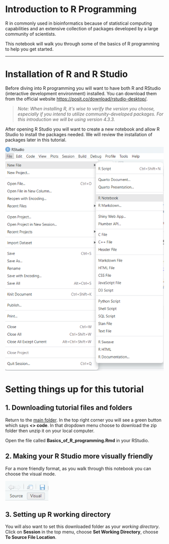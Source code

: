 # Introduction to R Programming

R in commonly used in bioinformatics because of statistical computing capabilities and an extensive collection of packages developed by a large community of scientists.

This notebook will walk you through some of the basics of R programming to help you get started.

------------------------------------------------------------------------

# Installation of R and R Studio

Before diving into R programming you will want to have both R and RStudio (interactive development environment) installed. You can download them from the official website <https://posit.co/download/rstudio-desktop/>.

> *Note: When installing R, it's wise to verify the version you choose, especially if you intend to utilize community-developed packages. For this introduction we will be using version 4.3.3.*

After opening R Studio you will want to create a new notebook and allow R Studio to install the packages needed. We will review the installation of packages later in this tutorial.

![Start a new notebook from template](figures/MarkdownOption.png)

# Setting things up for this tutorial

## 1. Downloading tutorial files and folders

Return to the [main folder](https://github.com/naultran/Tutorials_and_Workshops/). In the top right corner you will see a green button which says __<> code__. In that dropdown menu 
choose to download the zip folder then unzip it on your local computer.

Open the file called __Basics_of_R_programming.Rmd__ in your RStudio.

## 2. Making your R Studio more visually friendly

For a more friendly format, as you walk through this notebook you can choose the visual mode.

![Choose visual for a more friendly view!](figures/VisualButton.png)

## 3. Setting up R working directory
You will also want to set this downloaded folder as your *working directory*. Click on **Session** in the top menu, choose **Set Working Directory**, choose **To Source File Location**.